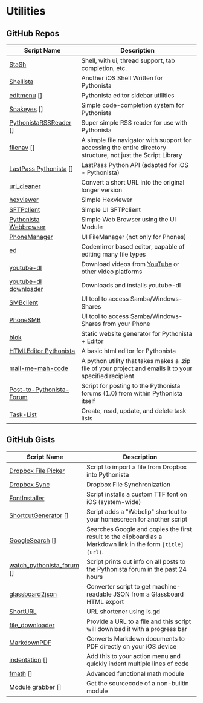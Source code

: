 # Utilities

GitHub Repos
------------

| Script Name   | Description   | 
| ------------- | ------------- | 
| [StaSh][]     | Shell, with ui, thread support, tab completion, etc. |
| [Shellista][] | Another iOS Shell Written for Pythonista |
| [editmenu] [] | Pythonista editor sidebar utilities |
| [Snakeyes] [] | Simple code-completion system for Pythonista |
| [PythonistaRSSReader] [] | Super simple RSS reader for use with Pythonista |
| [filenav] [] | A simple file navigator with support for accessing the entire directory structure, not just the Script Library |
| [LastPass Pythonista] [] | LastPass Python API (adapted for iOS - Pythonista) |
| [url_cleaner][] | Convert a short URL into the original longer version |
| [hexviewer][] | Simple Hexviewer |
| [SFTPclient][]   | Simple UI SFTPclient |
| [Pythonista Webbrowser][]   | Simple Web Browser using the UI Module |
| [PhoneManager][]| UI FileManager (not only for Phones) |
| [ed][]| Codemirror based editor, capable of editing many file types |
| [youtube-dl][]| Download videos from [YouTube][] or other video platforms |
| [youtube-dl downloader] | Downloads and installs youtube-dl |
| [SMBclient][]| UI tool to access Samba/Windows-Shares |
| [PhoneSMB][]| UI tool to access Samba/Windows-Shares from your Phone |
| [blok][] |  Static website generator for Pythonista + Editor |
| [HTMLEditor Pythonista][] |  A basic html editor for Pythonista |
| [mail-me-mah-code][] |  A python utility that takes makes a .zip file of your project and emails it to your specified recipient |
| [Post-to-Pythonista-Forum][] |  Script for posting to the Pythonista forums (1.0) from within Pythonista itself |
| [Task-List][]      | Create, read, update, and delete task lists |

GitHub Gists
------------

| Script Name        | Description   | 
| -------------      | ------------- | 
| [Dropbox File Picker][]      | Script to import a file from Dropbox into Pythonista |
| [Dropbox Sync][]      | Dropbox File Synchronization | 
| [FontInstaller][] | Script installs a custom TTF font on iOS (system-wide) |
| [ShortcutGenerator] [] | Script adds a "Webclip" shortcut to your homescreen for another script |
| [GoogleSearch] [] | Searches Google and copies the first result to the clipboard as a Markdown link in the form `[title]` `(url)`. |
| [watch_pythonista_forum] [] | Script prints out info on all posts to the Pythonista forum in the past 24 hours |
| [glassboard2json][]  | Converter script to get machine-readable JSON from a Glassboard HTML export      |
| [ShortURL][]  |  URL shortener using is.gd      |
| [file_downloader][] | Provide a URL to a file and this script will download it with a progress bar |
| [MarkdownPDF][] | Converts Markdown documents to PDF directly on your iOS device |
| [indentation] [] | Add this to your action menu and quickly indent multiple lines of code|
| [fmath] [] | Advanced functional math module      |
| [Module grabber] [] | Get the sourcecode of a non-builtin module |

[Shellista]: https://github.com/transistor1/shellista
[Dropbox File Picker]: https://gist.github.com/omz/fb180c58c94526e2c40b
[Dropbox Sync]: https://gist.github.com/sidewinder42/8631794
[FontInstaller]: https://gist.github.com/omz/9901460
[ShortcutGenerator]: https://gist.github.com/omz/7870550
[editmenu]: https://github.com/jsbain/editmenu
[GoogleSearch]: https://gist.github.com/omz/3908817
[watch_pythonista_forum]: https://gist.github.com/cclauss/8794104
[Snakeyes]: https://github.com/gerzer/snakeyes
[PythonistaRSSReader]: https://github.com/dlo/PythonistaRSSReader
[filenav]: https://github.com/dgelessus/filenav
[glassboard2json]: https://gist.github.com/omz/6674820
[ShortURL]: https://gist.github.com/omz/5596891
[LastPass Pythonista]: https://github.com/HyShai/lastpass-pythonista
[url_cleaner]: https://github.com/HyShai/url-cleaner
[file_downloader]: https://gist.github.com/elliospizzaman/89edf288a15fde45682a
[MarkdownPDF]: https://gist.github.com/SpotlightKid/0efb4d07f28af1c8fc1b
[hexviewer]: https://github.com/humberry/hexviewer
[SFTPclient]: https://github.com/humberry/sftp-client
[indentation]: https://gist.github.com/SebastianJarsve/8e4b396a1c8a1f3f80d0
[Pythonista Webbrowser]: https://github.com/SebastianJarsve/Pythonista-Webbrowser
[PhoneManager]: https://github.com/humberry/PhoneManager
[ed]: https://github.com/jsbain/ed
[StaSh]: http://github.com/ywangd/stash
[youtube-dl]: https://github.com/HyShai/youtube-dl
[youtube-dl downloader]: https://github.com/shaun-h/pythonista-youtubedl-downloader
[YouTube]: http://youtube.com
[fmath]: https://gist.github.com/671620616/6ce321b939dfc23797a3
[Module grabber]: https://gist.github.com/671620616/0728664ccf51b9b2bcce
[SMBclient]: https://github.com/humberry/SMBclient
[PhoneSMB]: https://github.com/humberry/PhoneSMB
[blok]: https://github.com/solarfl4re/blok
[HTMLEditor Pythonista]: https://github.com/Cethric/HTMLEditor-Pythonista/
[mail-me-mah-code]: https://www.github.com/MCS-Kaijin/mail-me-mah-code
[Post-to-Pythonista-Forum]: https://github.com/danrcook/Post-to-Pythonista-Forum
[Task-List]: https://github.com/robinsiebler/Task-List
